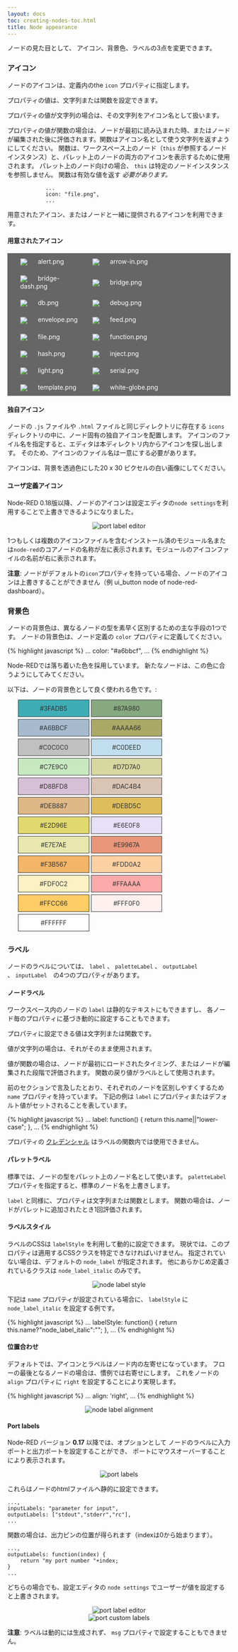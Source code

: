 ```yaml
---
layout: docs
toc: creating-nodes-toc.html
title: Node appearance
---
```


ノードの見た目として、
アイコン、背景色、ラベルの3点を変更できます。

### アイコン

ノードのアイコンは、定義内のthe `icon` プロパティに指定します。

プロパティの値は、文字列または関数を設定できます。

プロパティの値が文字列の場合は、その文字列をアイコン名として扱います。

プロパティの値が関数の場合は、ノードが最初に読み込まれた時、またはノードが編集された後に評価されます。関数はアイコン名として使う文字列を返すようにしてください。
関数は、ワークスペース上のノード（`this` が参照するノードインスタンス）と、パレット上のノードの両方のアイコンを表示するために使用されます。
パレット上のノード向けの場合、 `this` は特定のノードインスタンスを参照しません。
関数は有効な値を返す *必要があります。*

                ...
                icon: "file.png",
                ...

用意されたアイコン、またはノードと一緒に提供されるアイコンを利用できます。

#### 用意されたアイコン

<style>
.nr-icon-list {
    background: #666;
}
.nr-icon-list li {
    width: 31%;
    display: inline-block;
    color: #fff;
    vertical-align: middle;
    margin: 10px 5px;
}
.nr-icon-list li>img  {
    vertical-align: middle;
    max-width: 20px;
    margin-right: 20px;
}
</style>

<ul class="nr-icon-list">
<li><img src="images/alert.png"/> alert.png</li>
<li><img src="images/arrow-in.png"/> arrow-in.png</li>
<li><img src="images/bridge-dash.png"/> bridge-dash.png</li>
<li><img src="images/bridge.png"/> bridge.png</li>
<li><img src="images/db.png"/> db.png</li>
<li><img src="images/debug.png"/> debug.png</li>
<li><img src="images/envelope.png"/> envelope.png</li>
<li><img src="images/feed.png"/> feed.png</li>
<li><img src="images/file.png"/> file.png</li>
<li><img src="images/function.png"/> function.png</li>
<li><img src="images/hash.png"/> hash.png</li>
<li><img src="images/inject.png"/> inject.png</li>
<li><img src="images/light.png"/> light.png</li>
<li><img src="images/serial.png"/> serial.png</li>
<li><img src="images/template.png"/> template.png</li>
<li><img src="images/white-globe.png"/> white-globe.png</li>
</ul>

#### 独自アイコン

ノードの `.js` ファイルや `.html` ファイルと同じディレクトリに存在する `icons` ディレクトリの中に、ノード固有の独自アイコンを配置します。
アイコンのファイル名を指定すると、エディタは本ディレクトリ内からアイコンを探し出します。
そのため、アイコンのファイル名は一意にする必要があります。

アイコンは、背景を透過色にした20 x 30 ピクセルの白い画像にしてください。

#### ユーザ定義アイコン

Node-RED 0.18版以降、ノードのアイコンは設定エディタの`node settings`を利用することで上書きできるようになりました。

<div style="text-align:center">
    <img title="port label editor" src="images/user-defined-icon.png"/>
</div>

1つもしくは複数のアイコンファイルを含むインストール済のモジュール名または`node-red`のコアノードの名称が左に表示されます。モジュールのアイコンファイルの名前が右に表示されます。

<b>注意</b>: ノードがデフォルトの`icon`プロパティを持っている場合、ノードのアイコンは上書きすることができません（例 ui_button node of node-red-dashboard）。

### 背景色

ノードの背景色は、異なるノードの型を素早く区別するための主な手段の1つです。
ノードの背景色は、ノード定義の `color` プロパティに定義してください。

{% highlight javascript %}
...
color: "#a6bbcf",
...
{% endhighlight %}

Node-REDでは落ち着いた色を採用しています。 
新たなノードは、この色に合うようにしてみてください。

以下は、ノードの背景色として良く使われる色です。:



<style>
.nr-color-list {
}
.nr-color-list li {
text-align: center;
    border: 1px solid #333;
    width: 31%;
    display: inline-block;
    color: #333;
    vertical-align: middle;
    padding: 10px 5px;
    margin-bottom: 5px;
}
</style>

<ul class="nr-color-list">
<li style="background: #3FADB5">#3FADB5</li>
<li style="background: #87A980">#87A980</li>
<li style="background: #A6BBCF">#A6BBCF</li>
<li style="background: #AAAA66">#AAAA66</li>
<li style="background: #C0C0C0">#C0C0C0</li>
<li style="background: #C0DEED">#C0DEED</li>
<li style="background: #C7E9C0">#C7E9C0</li>
<li style="background: #D7D7A0">#D7D7A0</li>
<li style="background: #D8BFD8">#D8BFD8</li>
<li style="background: #DAC4B4">#DAC4B4</li>
<li style="background: #DEB887">#DEB887</li>
<li style="background: #DEBD5C">#DEBD5C</li>
<li style="background: #E2D96E">#E2D96E</li>
<li style="background: #E6E0F8">#E6E0F8</li>
<li style="background: #E7E7AE">#E7E7AE</li>
<li style="background: #E9967A">#E9967A</li>
<li style="background: #F3B567">#F3B567</li>
<li style="background: #FDD0A2">#FDD0A2</li>
<li style="background: #FDF0C2">#FDF0C2</li>
<li style="background: #FFAAAA">#FFAAAA</li>
<li style="background: #FFCC66">#FFCC66</li>
<li style="background: #FFF0F0">#FFF0F0</li>
<li style="background: #FFFFFF">#FFFFFF</li>
</ul>


### ラベル

ノードのラベルについては、 `label` 、 `paletteLabel` 、 `outputLabel` 、 `inputLabel`　の4つのプロパティがあります。

#### ノードラベル

ワークスペース内のノードの `label` は静的なテキストにもできますし、
各ノード毎のプロパティに基づき動的に設定することもできます。

プロパティに設定できる値は文字列または関数です。

値が文字列の場合は、それがそのまま使用されます。

値が関数の場合は、ノードが最初にロードされたタイミング、またはノードが編集された段階で評価されます。
関数の戻り値がラベルとして使用されます。

前のセクションで言及したとおり、それぞれのノードを区別しやすくするため `name` プロパティを持っています。
下記の例は `label` にプロパティまたはデフォルト値がセットされることを表しています。

{% highlight javascript %}
...
label: function() {
    return this.name||"lower-case";
},
...
{% endhighlight %}

プロパティの [クレデンシャル](credentials) はラベルの関数内では使用できません。

#### パレットラベル

標準では、ノードの型をパレット上のノード名として使います。
`paletteLabel` プロパティを指定すると、標準のノード名を上書きします。

`label` と同様に、プロパティは文字列または関数とします。
関数の場合は、ノードがパレットに追加されたとき1回評価されます。

#### ラベルスタイル

ラベルのCSSは `labelStyle` を利用して動的に設定できます。
現状では、このプロパティは適用するCSSクラスを特定できなければいけません。
指定されていない場合は、デフォルトの `node_label` が指定されます。
他にあらかじめ定義されているクラスは `node_label_italic` のみです。

<div style="text-align: center">
    <img title="node label style" src="images/node_label_style.png"/>
</div>

下記は `name` プロパティが設定されている場合に、 `labelStyle` に `node_label_italic` を設定する例です。

{% highlight javascript %}
...
labelStyle: function() {
    return this.name?"node_label_italic":"";
},
...
{% endhighlight %}

#### 位置合わせ

デフォルトでは、アイコンとラベルはノード内の左寄せになっています。
フローの最後となるノードの場合は、慣例では右寄せにします。
これをノードの `align` プロパティに `right` を設定することにより実現します。

{% highlight javascript %}
...
align: 'right',
...
{% endhighlight %}

<div style="text-align: center">
    <img title="node label alignment" src="images/node_alignment.png"/>
</div>


#### Port labels

Node-RED バージョン **0.17** 以降では、オプションとして
ノードのラベルに入力ポートと出力ポートを設定することができ、
ポートにマウスオーバーすることにより表示されます。

<div style="text-align:center">
    <img title="port labels" src="images/node-labels.png"/>
</div>

これらはノードのhtmlファイルへ静的に設定できます。

    ...,
    inputLabels: "parameter for input",
    outputLabels: ["stdout","stderr","rc"],
    ...

関数の場合は、出力ピンの位置が得られます（indexは0から始まります）。

    ...,
    outputLabels: function(index) {
        return "my port number "+index;
    }
    ...

どちらの場合でも、設定エディタの `node settings` でユーザーが値を設定すると上書きされます。

<div style="text-align:center">
    <img title="port label editor" src="images/node-labels-override.png"/>
</div>

<div style="text-align:center">
    <img title="port custom labels" src="images/node-labels-custom.png"/>
</div>

<b>注意</b>: ラベルは動的には生成されず、 `msg` プロパティで設定することもできません。
